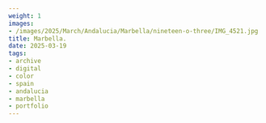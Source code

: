 ```yaml
---
weight: 1
images:
- /images/2025/March/Andalucia/Marbella/nineteen-o-three/IMG_4521.jpg
title: Marbella.
date: 2025-03-19
tags:
- archive
- digital
- color
- spain
- andalucia
- marbella
- portfolio
---
```


